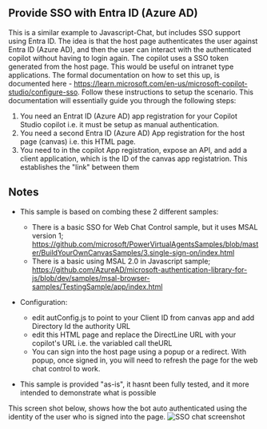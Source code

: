 ## Provide SSO with Entra ID (Azure AD)
This is a similar example to Javascript-Chat, but includes SSO support using Entra ID. The idea is that the host page authenticates the user against Entra ID (Azure AD), and then the user can interact with the authenticated copilot without having to login again. The copilot uses a SSO token generated from the host page. This would be useful on intranet type applications. The formal documentation on how to set this up, is documented here - https://learn.microsoft.com/en-us/microsoft-copilot-studio/configure-sso. Follow these instructions to setup the scenario. This documentation will essentially guide you through the following steps:

1. You need an Entrat ID (Azure AD) app registration for your Copilot Studio copilot i.e. it must be setup as manual authentication.
2. You need a second Entra ID (Azure AD) App registration for the host page (canvas) i.e. this HTML page.
3. You need to in the copilot App registration, expose an API, and add a client application, which is the ID of the canvas app registatrion. This establishes the "link" between them

## Notes

- This sample is based on combing these 2 different samples:
  - There is a basic SSO for Web Chat Control sample, but it uses MSAL version 1; https://github.com/microsoft/PowerVirtualAgentsSamples/blob/master/BuildYourOwnCanvasSamples/3.single-sign-on/index.html
  - There is a basic using MSAL 2.0 in Javascript sample; https://github.com/AzureAD/microsoft-authentication-library-for-js/blob/dev/samples/msal-browser-samples/TestingSample/app/index.html
- Configuration:
  - edit autConfig.js to point to your Client ID from canvas app and add Directory Id the authority URL
  - edit this HTML page and replace the DirectLine URL with your copilot's URL i.e. the variabled call theURL
  - You can sign into the host page using a popup or a redirect. With popup, once signed in, you will need to refresh the page for the web chat control to work.
  
- This sample is provided "as-is", it hasnt been fully tested, and it more intended to demonstrate what is possible

This screen shot below, shows how the bot auto authenticated using the identity of the user who is signed into the page.
![SSO chat screenshot](https://github.com/m-odonovan/CopilotStudioWebApps/blob/main/Javascript-ChatwithEntraSSO/images/screenshot.png "SSO chat screenshot")


